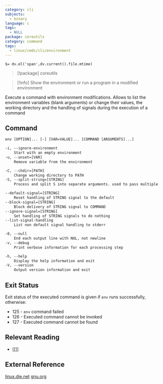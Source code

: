 ```yaml
---
category: cli
subjects:
  - binary
language: c
tags:
  - NULL
package: coreutils
category: command
tags:
  - linux/cmds/cli/environment
---
```


`$= dv.el('span',dv.current().file.mtime)`
> [!package] coreutils

> [!info] Show the environment or run a program in a modified environment

Execute a command with environment modifications. Allows to list the environment variables (blank arguments) or change their values, the working directory and the handling of signals during the execution of a command

## Command
```txt
env [OPTION]... [-] [VAR=VALUE]... [COMMAND [ARGUMENTS]...]

-i, --ignore-environment
	Start with an empty environment
-u, --unset=[VAR]
	Remove variable from the environment

-C, --chdir=[PATH]
	Change working directory to PATH
-S, --split-string=[STRING]
	Process and split S into separate arguments. used to pass multiple arguments on shebang lines

--default-signal=[STRING]
	Reset handling of STRING signal to the default
--block-signal=[STRING]
	Block delivery of STRING signal to COMMAND
--ignore-signal=[STRING]
	Set handling of STRING signals to do nothing
--list-signal-handling
	List non default signal handling to stderr

-0, --null
	End each output line with NUL, not newline
-v, --debug
	Print verbose information for each processing step

-h, --help
	Display the help information and exit 
-V, --version
	Output version information and exit
```

## Exit Status
Exit status of the executed command is given if ``env`` runs successfully, otherwise:

- 125 - ``env`` command failed
- 126 - Executed command cannot be invoked
- 127 - Executed command cannot be found

## Relevant Reading
- [[]]

## External Reference
[linux.die.net](https://linux.die.net/man/1/env)
[gnu.org](https://www.gnu.org/software/coreutils/manual/html_node/env-invocation.html#env-invocation)
